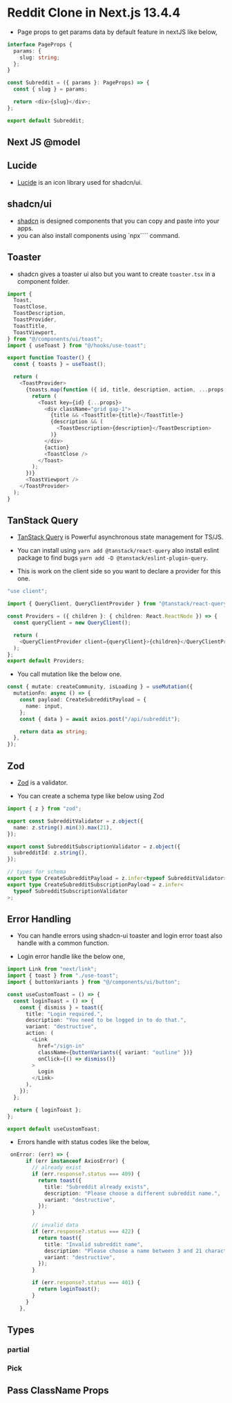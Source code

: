 # Reddit Clone in Next.js 13.4.4

- Page props to get params data by default feature in nextJS like below,

```typescript
interface PageProps {
  params: {
    slug: string;
  };
}

const Subreddit = ({ params }: PageProps) => {
  const { slug } = params;

  return <div>{slug}</div>;
};

export default Subreddit;
```

## Next JS @model

## Lucide

- [Lucide](https://lucide.dev/) is an icon library used for shadcn/ui.

## shadcn/ui

- [shadcn](https://ui.shadcn.com/) is designed components that you can copy and paste into your apps.
- you can also install components using `npx```` command.

## Toaster

- shadcn gives a toaster ui also but you want to create `toaster.tsx` in a component folder.

```typescript
import {
  Toast,
  ToastClose,
  ToastDescription,
  ToastProvider,
  ToastTitle,
  ToastViewport,
} from "@/components/ui/toast";
import { useToast } from "@/hooks/use-toast";

export function Toaster() {
  const { toasts } = useToast();

  return (
    <ToastProvider>
      {toasts.map(function ({ id, title, description, action, ...props }) {
        return (
          <Toast key={id} {...props}>
            <div className="grid gap-1">
              {title && <ToastTitle>{title}</ToastTitle>}
              {description && (
                <ToastDescription>{description}</ToastDescription>
              )}
            </div>
            {action}
            <ToastClose />
          </Toast>
        );
      })}
      <ToastViewport />
    </ToastProvider>
  );
}
```

## TanStack Query

- [TanStack Query](https://tanstack.com/query/latest) is Powerful asynchronous state management for TS/JS.

- You can install using `yarn add @tanstack/react-query` also install eslint package to find bugs `yarn add -D @tanstack/eslint-plugin-query`.

- This is work on the client side so you want to declare a provider for this one.

```typescript
"use client";

import { QueryClient, QueryClientProvider } from "@tanstack/react-query";

const Providers = ({ children }: { children: React.ReactNode }) => {
  const queryClient = new QueryClient();

  return (
    <QueryClientProvider client={queryClient}>{children}</QueryClientProvider>
  );
};
export default Providers;
```

- You call mutation like the below one.

```typescript
const { mutate: createCommunity, isLoading } = useMutation({
  mutationFn: async () => {
    const payload: CreateSubredditPayload = {
      name: input,
    };
    const { data } = await axios.post("/api/subreddit");

    return data as string;
  },
});
```

## Zod

- [Zod](https://zod.dev/) is a validator.

- You can create a schema type like below using Zod

```typescript
import { z } from "zod";

export const SubredditValidator = z.object({
  name: z.string().min(3).max(21),
});

export const SubredditSubscriptionValidator = z.object({
  subredditId: z.string(),
});

// types for schema
export type CreateSubredditPayload = z.infer<typeof SubredditValidator>;
export type CreateSubredditSubscriptionPayload = z.infer<
  typeof SubredditSubscriptionValidator
>;
```

## Error Handling

- You can handle errors using shadcn-ui toaster and login error toast also handle with a common function.

- Login error handle like the below one,

```typescript
import Link from "next/link";
import { toast } from "./use-toast";
import { buttonVariants } from "@/components/ui/button";

const useCustomToast = () => {
  const loginToast = () => {
    const { dismiss } = toast({
      title: "Login required.",
      description: "You need to be logged in to do that.",
      variant: "destructive",
      action: (
        <Link
          href="/sign-in"
          className={buttonVariants({ variant: "outline" })}
          onClick={() => dismiss()}
        >
          Login
        </Link>
      ),
    });
  };

  return { loginToast };
};

export default useCustomToast;
```

- Errors handle with status codes like the below,

```typescript
 onError: (err) => {
      if (err instanceof AxiosError) {
        // already exist
        if (err.response?.status === 409) {
          return toast({
            title: "Subreddit already exists",
            description: "Please choose a different subreddit name.",
            variant: "destructive",
          });
        }

        // invalid data
        if (err.response?.status === 422) {
          return toast({
            title: "Invalid subreddit name",
            description: "Please choose a name between 3 and 21 characters.",
            variant: "destructive",
          });
        }

        if (err.response?.status === 401) {
          return loginToast();
        }
      }
    },
```

## Types

### partial

### Pick

## Pass ClassName Props
